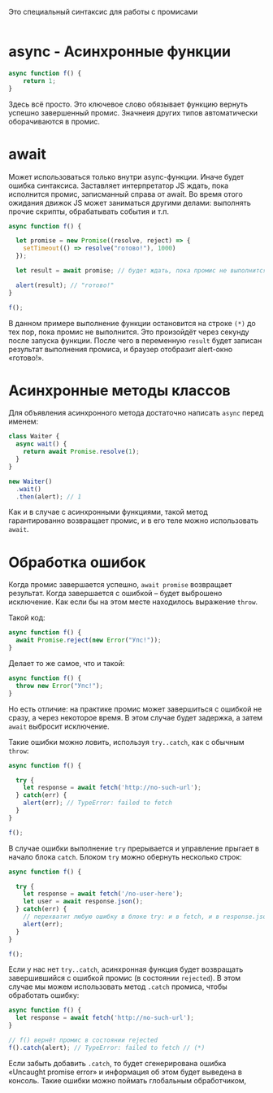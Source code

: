 Это специальный синтаксис для работы с промисами

```table-of-contents
```
# async - Асинхронные функции
```js
async function f() {
	return 1;
}
```

Здесь всё просто. Это ключевое слово обязывает функцию вернуть успешно завершенный промис. Значнеия других типов автоматически оборачиваются в промис.

# await
Может использоваться только внутри async-функции. Иначе будет ошибка синтаксиса. Заставляет интерпретатор JS ждать, пока исполнится промис, записманный справа от await. Во время отого ожидания движок JS может заниматься другими делами: выполнять прочие скрипты, обрабатывать события и т.п.

```javascript
async function f() {

  let promise = new Promise((resolve, reject) => {
    setTimeout(() => resolve("готово!"), 1000)
  });

  let result = await promise; // будет ждать, пока промис не выполнится (*)

  alert(result); // "готово!"
}

f();
```

В данном примере выполнение функции остановится на строке `(*)` до тех пор, пока промис не выполнится. Это произойдёт через секунду после запуска функции. После чего в переменную `result` будет записан результат выполнения промиса, и браузер отобразит alert-окно «готово!».

# Асинхронные методы классов
Для объявления асинхронного метода достаточно написать `async` перед именем:

```javascript
class Waiter {
  async wait() {
    return await Promise.resolve(1);
  }
}

new Waiter()
  .wait()
  .then(alert); // 1
```

Как и в случае с асинхронными функциями, такой метод гарантированно возвращает промис, и в его теле можно использовать `await`.

# Обработка ошибок
Когда промис завершается успешно, `await promise` возвращает результат. Когда завершается с ошибкой – будет выброшено исключение. Как если бы на этом месте находилось выражение `throw`.

Такой код:

```javascript
async function f() {
  await Promise.reject(new Error("Упс!"));
}
```

Делает то же самое, что и такой:

```javascript
async function f() {
  throw new Error("Упс!");
}
```

Но есть отличие: на практике промис может завершиться с ошибкой не сразу, а через некоторое время. В этом случае будет задержка, а затем `await` выбросит исключение.

Такие ошибки можно ловить, используя `try..catch`, как с обычным `throw`:

```javascript
async function f() {

  try {
    let response = await fetch('http://no-such-url');
  } catch(err) {
    alert(err); // TypeError: failed to fetch
  }
}

f();
```

В случае ошибки выполнение `try` прерывается и управление прыгает в начало блока `catch`. Блоком `try` можно обернуть несколько строк:

```javascript
async function f() {

  try {
    let response = await fetch('/no-user-here');
    let user = await response.json();
  } catch(err) {
    // перехватит любую ошибку в блоке try: и в fetch, и в response.json
    alert(err);
  }
}

f();
```

Если у нас нет `try..catch`, асинхронная функция будет возвращать завершившийся с ошибкой промис (в состоянии `rejected`). В этом случае мы можем использовать метод `.catch` промиса, чтобы обработать ошибку:

```javascript
async function f() {
  let response = await fetch('http://no-such-url');
}

// f() вернёт промис в состоянии rejected
f().catch(alert); // TypeError: failed to fetch // (*)
```

Если забыть добавить `.catch`, то будет сгенерирована ошибка «Uncaught promise error» и информация об этом будет выведена в консоль. Такие ошибки можно поймать глобальным обработчиком,